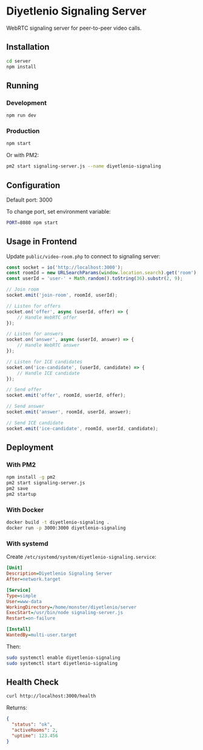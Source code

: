 # Diyetlenio Signaling Server

WebRTC signaling server for peer-to-peer video calls.

## Installation

```bash
cd server
npm install
```

## Running

### Development
```bash
npm run dev
```

### Production
```bash
npm start
```

Or with PM2:
```bash
pm2 start signaling-server.js --name diyetlenio-signaling
```

## Configuration

Default port: 3000

To change port, set environment variable:
```bash
PORT=8080 npm start
```

## Usage in Frontend

Update `public/video-room.php` to connect to signaling server:

```javascript
const socket = io('http://localhost:3000');
const roomId = new URLSearchParams(window.location.search).get('room');
const userId = 'user-' + Math.random().toString(36).substr(2, 9);

// Join room
socket.emit('join-room', roomId, userId);

// Listen for offers
socket.on('offer', async (userId, offer) => {
    // Handle WebRTC offer
});

// Listen for answers
socket.on('answer', async (userId, answer) => {
    // Handle WebRTC answer
});

// Listen for ICE candidates
socket.on('ice-candidate', (userId, candidate) => {
    // Handle ICE candidate
});

// Send offer
socket.emit('offer', roomId, userId, offer);

// Send answer
socket.emit('answer', roomId, userId, answer);

// Send ICE candidate
socket.emit('ice-candidate', roomId, userId, candidate);
```

## Deployment

### With PM2

```bash
npm install -g pm2
pm2 start signaling-server.js
pm2 save
pm2 startup
```

### With Docker

```bash
docker build -t diyetlenio-signaling .
docker run -p 3000:3000 diyetlenio-signaling
```

### With systemd

Create `/etc/systemd/system/diyetlenio-signaling.service`:

```ini
[Unit]
Description=Diyetlenio Signaling Server
After=network.target

[Service]
Type=simple
User=www-data
WorkingDirectory=/home/monster/diyetlenio/server
ExecStart=/usr/bin/node signaling-server.js
Restart=on-failure

[Install]
WantedBy=multi-user.target
```

Then:
```bash
sudo systemctl enable diyetlenio-signaling
sudo systemctl start diyetlenio-signaling
```

## Health Check

```bash
curl http://localhost:3000/health
```

Returns:
```json
{
  "status": "ok",
  "activeRooms": 2,
  "uptime": 123.456
}
```
